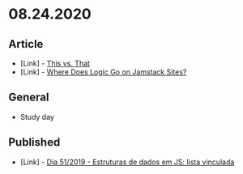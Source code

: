 # 08.24.2020

## Article

- \[Link\] - [This vs. That](https://css-tricks.com/this-vs-that/)
- \[Link\] - [Where Does Logic Go on Jamstack Sites?](https://css-tricks.com/where-does-logic-go-on-jamstack-sites/)

## General

- Study day

## Published

- \[Link\] - [Dia 51/2019 - Estruturas de dados em JS: lista vinculada](http://localhost:4003/hemersonvianna/artigos/daysofcode/2019/dia-51-estruturas-de-dados-em-js-lista-vinculada/)

